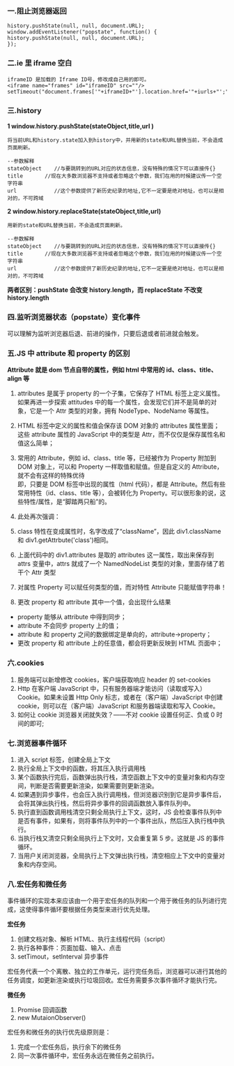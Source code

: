 ### 一.阻止浏览器返回

```
history.pushState(null, null, document.URL);
window.addEventListener("popstate", function() {
history.pushState(null, null, document.URL);
});

```

### 二.ie 里 iframe 空白

```
iframeID 是加载的 Iframe ID号，修改成自己用的即可。
<iframe name="frames" id="iframeID" src=""/>
setTimeout("document.frames['"+iframeID+"'].location.href='"+iurls+"';",0);
```

### 三.history

**1 window.history.pushState(stateObject,title,url )**

```
将当前URL和history.state加入到history中，并用新的state和URL替换当前，不会造成页面刷新。

--参数解释
stateObject    //与要跳转到的URL对应的状态信息，没有特殊的情况下可以直接传{}
title       //现在大多数浏览器不支持或者忽略这个参数，我们在用的时候建议传一个空字符串
url            //这个参数提供了新历史纪录的地址,它不一定要是绝对地址，也可以是相对的，不可跨域
```

**2 window.history.replaceState(stateObject,title,url)**

```
用新的state和URL替换当前，不会造成页面刷新。

--参数解释
stateObject    //与要跳转到的URL对应的状态信息，没有特殊的情况下可以直接传{}
title       //现在大多数浏览器不支持或者忽略这个参数，我们在用的时候建议传一个空字符串
url            //这个参数提供了新历史纪录的地址,它不一定要是绝对地址，也可以是相对的，不可跨域
```

**两者区别：pushState 会改变 history.length，而 replaceState 不改变 history.length**

### 四.监听浏览器状态（popstate）变化事件

可以理解为监听浏览器后退、前进的操作，只要后退或者前进就会触发。

### 五.JS 中 attribute 和 property 的区别

**Attribute 就是 dom 节点自带的属性，例如 html 中常用的 id、class、title、align 等**

1. attributes 是属于 property 的一个子集，它保存了 HTML 标签上定义属性。如果再进一步探索 attitudes 中的每一个属性，会发现它们并不是简单的对象，它是一个 Attr 类型的对象，拥有 NodeType、NodeName 等属性。

2. HTML 标签中定义的属性和值会保存该 DOM 对象的 attributes 属性里面；
   这些 attribute 属性的 JavaScript 中的类型是 Attr，而不仅仅是保存属性名和值这么简单；

3. 常用的 Attribute，例如 id、class、title 等，已经被作为 Property 附加到 DOM 对象上，可以和 Property 一样取值和赋值。但是自定义的 Attribute，就不会有这样的特殊优待  
   即，只要是 DOM 标签中出现的属性（html 代码），都是 Attribute。然后有些常用特性（id、class、title 等），会被转化为 Property。可以很形象的说，这些特性/属性，是“脚踏两只船”的。

4. 此处再次强调：

5. class 特性在变成属性时，名字改成了“className”，因此 div1.className 和 div1.getAttrbute('class')相同。
6. 上面代码中的 div1.attributes 是取的 attributes 这一属性，取出来保存到 attrs 变量中，attrs 就成了一个 NamedNodeList 类型的对象，里面存储了若干个 Attr 类型
7. 对属性 Property 可以赋任何类型的值，而对特性 Attribute 只能赋值字符串！

8. 更改 property 和 attribute 其中一个值，会出现什么结果

- property 能够从 attribute 中得到同步；
- attribute 不会同步 property 上的值；
- attribute 和 property 之间的数据绑定是单向的，attribute->property；
- 更改 property 和 attribute 上的任意值，都会将更新反映到 HTML 页面中；

### 六.cookies

1. 服务端可以新增修改 cookies，客户端获取响应 header 的 set-cookies
2. Http 在客户端 JavaScript 中，只有服务器端才能访问（读取或写入）Cookie。如果未设置 Http Only 标志，或者在（客户端）JavaScript 中创建 cookie，则可以在（客户端）JavaScript 和服务器端读取和写入 Cookie。
3. 如何让 cookie 浏览器关闭就失效？——不对 cookie 设置任何正、负或 0 时间的即可;

### 七.浏览器事件循环

1. 进入 script 标签，创建全局上下文
2. 执行全局上下文中的函数，将其压入执行调用栈
3. 某个函数执行完后，函数弹出执行栈，清空函数上下文中的变量对象和内存空间，判断是否需要更新渲染，如果需要则更新渲染。
4. 如果遇到异步事件，也会压入执行调用栈，但浏览器识别到它是异步事件后，会将其弹出执行栈，然后将异步事件的回调函数放入事件队列中。
5. 执行直到函数调用栈清空只剩全局执行上下文，这时，JS 会检查事件队列中是否有事件，如果有，则将事件队列中的一个事件出队，然后压入执行栈中执行。
6. 当执行栈又清空只剩全局执行上下文时，又会重复第 5 步。这就是 JS 的事件循环。
7. 当用户关闭浏览器，全局执行上下文弹出执行栈，清空相应上下文中的变量对象和内存空间。

### 八.宏任务和微任务

事件循环的实现本来应该由一个用于宏任务的队列和一个用于微任务的队列进行完成，这使得事件循环要根据任务类型来进行优先处理。

**宏任务**

1. 创建文档对象、解析 HTML、执行主线程代码（script）
2. 执行各种事件：页面加载、输入、点击
3. setTimout，setInterval 异步事件

宏任务代表一个个离散、独立的工作单元，运行完任务后，浏览器可以进行其他的任务调度，如更新渲染或执行垃圾回收。宏任务需要多次事件循环才能执行完。

**微任务**

1. Promise 回调函数
2. new MutaionObserver()

宏任务和微任务的执行优先级原则是：

1. 完成一个宏任务后，执行余下的微任务
2. 同一次事件循环中，宏任务永远在微任务之前执行。
